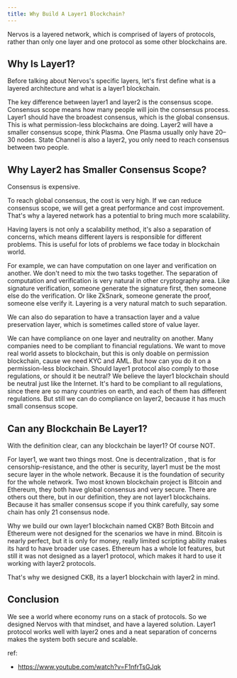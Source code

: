 ```yaml
---
title: Why Build A Layer1 Blockchain?
---
```


Nervos is a layered network, which is comprised of layers of protocols, rather than only one layer and one protocol as some other blockchains are.

## Why Is Layer1?

Before talking about Nervos's specific layers, let's first define what is a layered architecture and what is a layer1 blockchain.

The key difference between layer1 and layer2 is the consensus scope. Consensus scope means how many people will join the consensus process. Layer1 should have the broadest consensus, which is the global consensus. This is what permission-less blockchains are doing. Layer2 will have a smaller consensus scope, think Plasma. One Plasma usually only have 20–30 nodes. State Channel is also a layer2, you only need to reach consensus between two people.

## Why Layer2 has Smaller Consensus Scope?

Consensus is expensive.

To reach global consensus, the cost is very high. If we can reduce consensus scope, we will get a great performance and cost improvement. That's why a layered network has a potential to bring much more scalability.

Having layers is not only a scalability method, it's also a separation of concerns, which means different layers is responsible for different problems. This is useful for lots of problems we face today in blockchain world. 

For example, we can have computation on one layer and verification on another. We don't need to mix the two tasks together. The separation of computation and verification is very natural in other cryptography area. Like signature verification, someone generate the signature first, then someone else do the verification. Or like ZkSnark, someone generate the proof, someone else verify it. Layering is a very natural match to such separation.

We can also do separation to have a transaction layer and a value preservation layer, which is sometimes called store of value layer.

We can have compliance on one layer and neutrality on another. Many companies need to be compliant to financial regulations. We want to move real world assets to blockchain, but this is only doable on permission blockchain, cause we need KYC and AML. But how can you do it on a permission-less blockchain. Should layer1 protocol also comply to those regulations, or should it be neutral? We believe the layer1 blockchain should be neutral just like the Internet. It's hard to be compliant to all regulations, since there are so many countries on earth, and each of them has different regulations. But still we can do compliance on layer2, because it has much small consensus scope.

## Can any Blockchain Be Layer1?

With the definition clear, can any blockchain be layer1? Of course NOT.

For layer1, we want two things most. One is decentralization , that is for censorship-resistance, and the other is security, layer1 must be the most secure layer in the whole network. Because it is the foundation of security for the whole network.
Two most known blockchain project is Bitcoin and Ethereum, they both have global consensus and very secure. There are others out there, but in our definition, they are not layer1 blockchains. Because it has smaller consensus scope if you think carefully, say some chain has only 21 consensus node.

Why we build our own layer1 blockchain named CKB? Both Bitcoin and Ethereum were not designed for the scenarios we have in mind. Bitcoin is nearly perfect, but it is only for money, really limited scripting ability makes its hard to have broader use cases. Ethereum has a whole lot features, but still it was not designed as a layer1 protocol, which makes it hard to use it working with layer2 protocols.

That's why we designed CKB, its a layer1 blockchain with layer2 in mind.

## Conclusion

We see a world where economy runs on a stack of protocols. So we designed Nervos with that mindset, and have a layered solution. Layer1 protocol works well with layer2 ones and a neat separation of concerns makes the system both secure and scalable.

ref:

- https://www.youtube.com/watch?v=F1nfrTsGJqk
